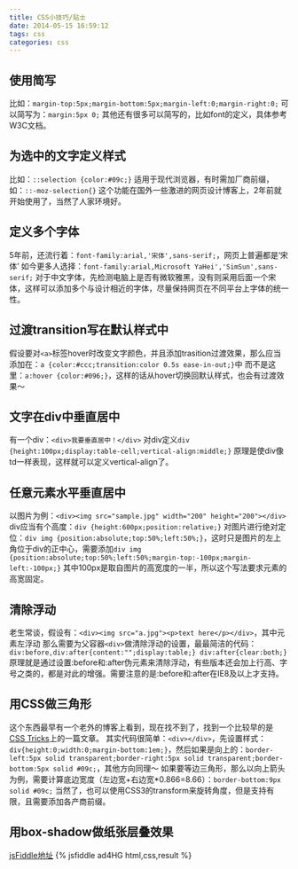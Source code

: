 ```yaml
---
title: CSS小技巧/贴士
date: 2014-05-15 16:59:12
tags: css
categories: css
---
```

## 使用简写

比如：`margin-top:5px;margin-bottom:5px;margin-left:0;margin-right:0;`
可以简写为：`margin:5px 0;`
其他还有很多可以简写的，比如font的定义，具体参考W3C文档。

## 为选中的文字定义样式

比如：`::selection {color:#09c;}`
适用于现代浏览器，有时需加厂商前缀，如：`::-moz-selection{}`
这个功能在国外一些激进的网页设计博客上，2年前就开始使用了，<!-- more -->当然了人家环境好。

## 定义多个字体

5年前，还流行着：`font-family:arial,'宋体',sans-serif;`，网页上普遍都是‘宋体’
如今更多人选择：`font-family:arial,Microsoft YaHei','SimSun',sans-serif;`
对于中文字体，先检测电脑上是否有微软雅黑，没有则采用后面一个宋体，这样可以添加多个与设计相近的字体，尽量保持网页在不同平台上字体的统一性。

## 过渡transition写在默认样式中

假设要对`<a>`标签hover时改变文字颜色，并且添加trasition过渡效果，那么应当添加在：`a {color:#ccc;transition:color 0.5s ease-in-out;}`中
而不是这里：`a:hover {color:#096;}`，这样的话从hover切换回默认样式，也会有过渡效果～

## 文字在div中垂直居中

有一个div：`<div>我要垂直居中！</div>`
对div定义`div {height:100px;display:table-cell;vertical-align:middle;}`
原理是使div像td一样表现，这样就可以定义vertical-align了。

## 任意元素水平垂直居中

以图片为例：`<div><img src="sample.jpg" width="200" height="200"></div>`
div应当有个高度：`div {height:600px;position:relative;}`
对图片进行绝对定位：`div img {position:absolute;top:50%;left:50%;}`，这时只是图片的左上角位于div的正中心，需要添加`div img {position:absolute;top:50%;left:50%;margin-top:-100px;margin-left:-100px;}`
其中100px是取自图片的高宽度的一半，所以这个写法要求元素的高宽固定。

## 清除浮动

老生常谈，假设有：`<div><img src="a.jpg"><p>text here</p></div>`，其中<img>元素左浮动
那么需要为父容器`<div>`做清除浮动的设置，最最简洁的代码：`div:before,div:after{content:"";display:table;} div:after{clear:both;}`
原理就是通过设置:before和:after伪元素来清除浮动，有些版本还会加上行高、字号之类的，都是对此的增强。需要注意的是:before和:after在IE8及以上才支持。

## 用CSS做三角形

这个东西最早有一个老外的博客上看到，现在找不到了，找到一个比较早的是[CSS Tricks](http://css-tricks.com/snippets/css/css-triangle/)上的一篇文章。
其实代码很简单：`<div></div>`，先设置样式：`div{height:0;width:0;margin-bottom:1em;}`，然后如果是向上的：`border-left:5px solid transparent;border-right:5px solid transparent;border-bottom:5px solid #09c;`，其他方向同理～
如果要等边三角形，那么以向上箭头为例，需要计算底边宽度（左边宽+右边宽*0.866=8.66）：`border-bottom:9px solid #09c;`
当然了，也可以使用CSS3的transform来旋转角度，但是支持有限，且需要添加各产商前缀。

## 用box-shadow做纸张层叠效果

[jsFiddle地址](http://jsfiddle.net/66beta/ad4HG/)
{% jsfiddle ad4HG html,css,result %}
